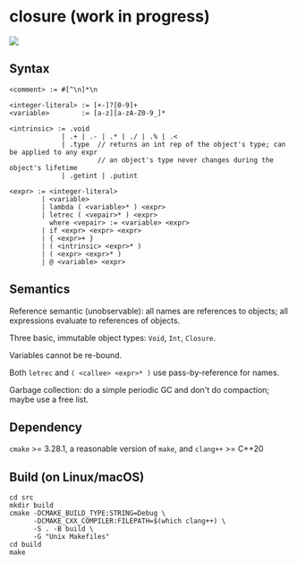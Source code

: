 # closure (work in progress)

![](https://github.com/sdingcn/closure/actions/workflows/auto-test.yml/badge.svg)

## Syntax

```
<comment> := #[^\n]*\n

<integer-literal> := [+-]?[0-9]+
<variable>        := [a-z][a-zA-Z0-9_]*

<intrinsic> := .void
             | .+ | .- | .* | ./ | .% | .<
             | .type  // returns an int rep of the object's type; can be applied to any expr
                      // an object's type never changes during the object's lifetime
             | .getint | .putint

<expr> := <integer-literal>
        | <variable>
        | lambda ( <variable>* ) <expr>
        | letrec ( <vepair>* ) <expr>
          where <vepair> := <variable> <expr>
        | if <expr> <expr> <expr>
        | { <expr>+ }
        | ( <intrinsic> <expr>* )
        | ( <expr> <expr>* )
        | @ <variable> <expr>
```

## Semantics

Reference semantic (unobservable): all names are references to objects;
all expressions evaluate to references of objects.

Three basic, immutable object types: `Void`, `Int`, `Closure`.

Variables cannot be re-bound.

Both `letrec` and `( <callee> <expr>* )` use pass-by-reference for names.

Garbage collection: do a simple periodic GC and don't do compaction; maybe use a free list.

## Dependency

`cmake` >= 3.28.1, a reasonable version of `make`, and `clang++` >= C++20

## Build (on Linux/macOS)

```
cd src
mkdir build
cmake -DCMAKE_BUILD_TYPE:STRING=Debug \
      -DCMAKE_CXX_COMPILER:FILEPATH=$(which clang++) \
      -S . -B build \
      -G "Unix Makefiles"
cd build
make
```
